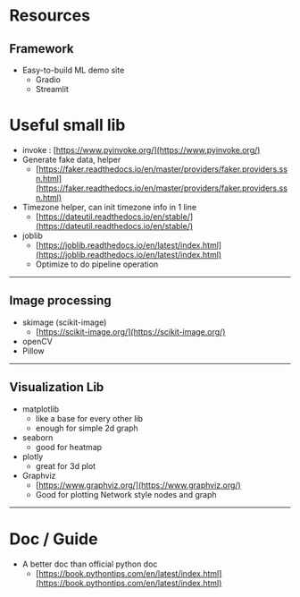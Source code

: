 # Resources

## Framework

- Easy-to-build ML demo site
    - Gradio
    - Streamlit

# Useful small lib

- invoke : [https://www.pyinvoke.org/](https://www.pyinvoke.org/)
- Generate fake data, helper
    - [https://faker.readthedocs.io/en/master/providers/faker.providers.ssn.html](https://faker.readthedocs.io/en/master/providers/faker.providers.ssn.html)
- Timezone helper, can init timezone info in 1 line
    - [https://dateutil.readthedocs.io/en/stable/](https://dateutil.readthedocs.io/en/stable/)
- joblib
    - [https://joblib.readthedocs.io/en/latest/index.html](https://joblib.readthedocs.io/en/latest/index.html)
    - Optimize to do pipeline operation

---

## Image processing

- skimage (scikit-image)
    - [https://scikit-image.org/](https://scikit-image.org/)
- openCV
- Pillow

---

## Visualization Lib

- matplotlib
    - like a base for every other lib
    - enough for simple 2d graph
- seaborn
    - good for heatmap
- plotly
    - great for 3d plot
- Graphviz
    - [https://www.graphviz.org/](https://www.graphviz.org/)
    - Good for plotting Network style nodes and graph

---

# Doc / Guide

- A better doc than official python doc
    - [https://book.pythontips.com/en/latest/index.html](https://book.pythontips.com/en/latest/index.html)